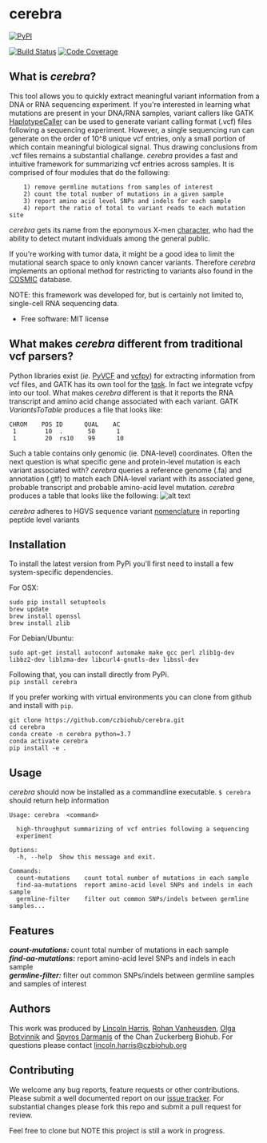 cerebra
================================
<a href="https://pypi.org/project/cerebra/"><img alt="PyPI" src="https://badge.fury.io/py/cerebra.svg"></a>

[![Build Status](https://travis-ci.org/czbiohub/cerebra.svg?branch=master)](https://travis-ci.org/czbiohub/cerebra)
[![Code Coverage](https://codecov.io/gh/czbiohub/cerebra/branch/master/graph/badge.svg)](https://codecov.io/gh/czbiohub/cerebra)

What is _cerebra_?
-------------------------------------

This tool allows you to quickly extract meaningful variant information from a DNA or RNA sequencing experiment. If you're interested in learning what mutations are present in your DNA/RNA samples, variant callers like GATK [HaplotypeCaller](https://software.broadinstitute.org/gatk/documentation/tooldocs/3.8-0/org_broadinstitute_gatk_tools_walkers_haplotypecaller_HaplotypeCaller.php) can be used to generate variant calling format (.vcf) files following a sequencing experiment. However, a single sequencing run can generate on the order of 10^8 unique vcf entries, only a small portion of which contain meaningful biological signal. Thus drawing conclusions from .vcf files remains a substantial challange. _cerebra_ provides a fast and intuitive framework for summarizing vcf entries across samples. It is comprised of four modules that do the following:      

        1) remove germline mutations from samples of interest        
        2) count the total number of mutations in a given sample           
        3) report amino acid level SNPs and indels for each sample             
        4) report the ratio of total to variant reads to each mutation site      
        
_cerebra_ gets its name from the eponymous X-men [character](https://en.wikipedia.org/wiki/Cerebra), who had the ability to detect mutant individuals among the general public. 

If you're working with tumor data, it might be a good idea to limit the mutational search space to only known cancer variants. Therefore _cerebra_ implements an optional method for restricting to variants also found in the [COSMIC](https://cancer.sanger.ac.uk/cosmic) database.  

NOTE: this framework was developed for, but is certainly not limited to, single-cell RNA sequencing data. 

-   Free software: MIT license


What makes _cerebra_ different from traditional vcf parsers? 
-------------------------------------
Python libraries exist (_ie._ [PyVCF](https://pyvcf.readthedocs.io/en/latest/) and [vcfpy](https://vcfpy.readthedocs.io/en/stable/index.html)) for extracting information from vcf files, and GATK has its own tool for the [task](https://software.broadinstitute.org/gatk/documentation/tooldocs/3.8-0/org_broadinstitute_gatk_tools_walkers_variantutils_VariantsToTable.php). In fact we integrate vcfpy into our tool. What makes _cerebra_ different is that it reports the RNA transcript and amino acid change associated with each variant. GATK _VariantsToTable_ produces a file that looks like: 
 
    CHROM    POS ID      QUAL    AC
     1        10  .       50      1
     1        20  rs10    99      10

Such a table contains only genomic (ie. DNA-level) coordinates. Often the next question is what specific gene and protein-level mutation is each variant associated with? _cerebra_ queries a reference genome (.fa) and annotation (.gtf) to match each DNA-level variant with its associated gene, probable transcript and probable amino-acid level mutation. _cerebra_ produces a table that looks like the following: 
![alt text](https://raw.githubusercontent.com/lincoln-harris/cerebra/master/cerebra_out_sample.png)

_cerebra_ adheres to HGVS sequence variant [nomenclature](https://varnomen.hgvs.org/) in reporting peptide level variants

Installation
------------

To install the latest version from PyPi you'll first need to install a few system-specific dependencies.     

For OSX:     
```
sudo pip install setuptools
brew update
brew install openssl
brew install zlib
```

For Debian/Ubuntu:     
```
sudo apt-get install autoconf automake make gcc perl zlib1g-dev libbz2-dev liblzma-dev libcurl4-gnutls-dev libssl-dev
```

Following that, you can install directly from PyPi.        
```pip install cerebra```

If you prefer working with virtual environments you can clone from github and install with `pip`. 
``` 
git clone https://github.com/czbiohub/cerebra.git
cd cerebra
conda create -n cerebra python=3.7
conda activate cerebra
pip install -e . 
````

Usage
-----

_cerebra_ should now be installed as a commandline executable. 
`$ cerebra` should return help information

```
Usage: cerebra  <command>

  high-throughput summarizing of vcf entries following a sequencing
  experiment

Options:
  -h, --help  Show this message and exit.

Commands:
  count-mutations    count total number of mutations in each sample
  find-aa-mutations  report amino-acid level SNPs and indels in each sample
  germline-filter    filter out common SNPs/indels between germline samples...
```


Features
--------
***count-mutations:*** count total number of mutations in each sample         
***find-aa-mutations:*** report amino-acid level SNPs and indels in each sample            
***germline-filter:*** filter out common SNPs/indels between germline samples and samples of interest          


Authors
--------
This work was produced by [Lincoln Harris](https://github.com/lincoln-harris), [Rohan Vanheusden](https://github.com/rvanheusden), [Olga Botvinnik](https://github.com/olgabot) and [Spyros Darmanis](https://spyrosdarmanis.wixsite.com/mylab) of the Chan Zuckerberg Biohub. For questions please contact lincoln.harris@czbiohub.org


Contributing
--------
We welcome any bug reports, feature requests or other contributions. Please submit a well documented report on our [issue tracker](https://github.com/czbiohub/cerebra/issues). For substantial changes please fork this repo and submit a pull request for review. 

Feel free to clone but NOTE this project is still a work in progress. 
